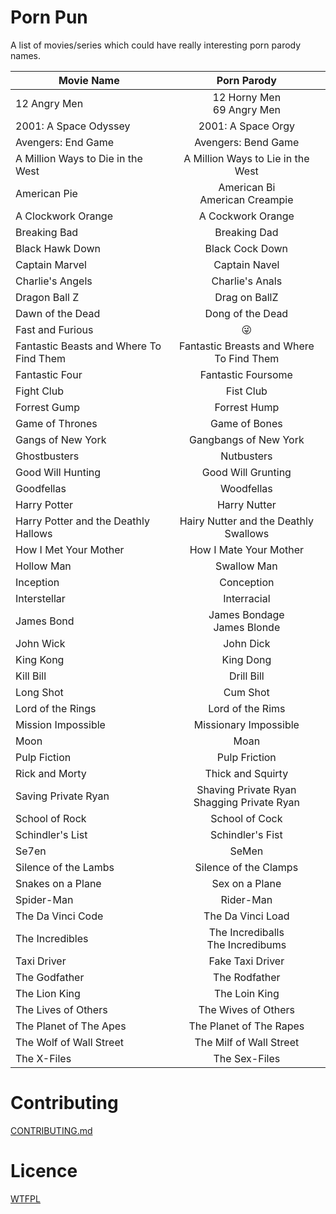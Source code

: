 # Porn Pun

A list of movies/series which could have really interesting porn parody names.

| Movie Name      |  Porn Parody  |
|-----------------|:-------------:|
| 12 Angry Men | 12 Horny Men <br/> 69 Angry Men |
| 2001: A Space Odyssey | 2001: A Space Orgy |
| Avengers: End Game | Avengers: Bend Game |
| A Million Ways to Die in the West | A Million Ways to Lie in the West |
| American Pie | American Bi <br/> American Creampie |
| A Clockwork Orange | A Cockwork Orange |
| Breaking Bad | Breaking Dad |
| Black Hawk Down | Black Cock Down |
| Captain Marvel | Captain Navel |
| Charlie's Angels | Charlie's Anals |
| Dragon Ball Z | Drag on BallZ |
| Dawn of the Dead | Dong of the Dead |
| Fast and Furious | :stuck_out_tongue_winking_eye: |
| Fantastic Beasts and Where To Find Them | Fantastic Breasts and Where To Find Them |
| Fantastic Four | Fantastic Foursome |
| Fight Club | Fist Club |
| Forrest Gump | Forrest Hump |
| Game of Thrones | Game of Bones |
| Gangs of New York | Gangbangs of New York |
| Ghostbusters | Nutbusters |
| Good Will Hunting |  Good Will Grunting |
| Goodfellas | Woodfellas |
| Harry Potter | Harry Nutter |
| Harry Potter and the Deathly Hallows | Hairy Nutter and the Deathly Swallows |
| How I Met Your Mother | How I Mate Your Mother |
| Hollow Man | Swallow Man |
| Inception | Conception |
| Interstellar | Interracial |
| James Bond | James Bondage <br/> James Blonde |
| John Wick | John Dick |
| King Kong | King Dong |
| Kill Bill | Drill Bill |
| Long Shot | Cum Shot |
| Lord of the Rings | Lord of the Rims |
| Mission Impossible | Missionary Impossible |
| Moon | Moan |
| Pulp Fiction | Pulp Friction |
| Rick and Morty | Thick and Squirty |
| Saving Private Ryan | Shaving Private Ryan <br/> Shagging Private Ryan |
| School of Rock | School of Cock |
| Schindler's List | Schindler's Fist |
| Se7en | SeMen |
| Silence of the Lambs | Silence of the Clamps |
| Snakes on a Plane | Sex on a Plane |
| Spider-Man | Rider-Man |
| The Da Vinci Code | The Da Vinci Load |
| The Incredibles | The Incrediballs <br /> The Incredibums |
| Taxi Driver | Fake Taxi Driver |
| The Godfather | The Rodfather |
| The Lion King | The Loin King |
| The Lives of Others | The Wives of Others |
| The Planet of The Apes | The Planet of The Rapes |
| The Wolf of Wall Street | The Milf of Wall Street |
| The X-Files | The Sex-Files |

# Contributing

[CONTRIBUTING.md](CONTRIBUTING.md)

# Licence

[WTFPL](LICENCE)
